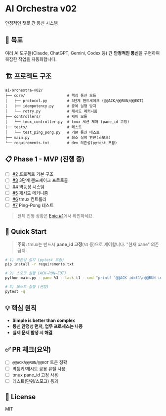 # AI Orchestra v02

안정적인 챗봇 간 통신 시스템

## 🎯 목표

여러 AI 도구들(Claude, ChatGPT, Gemini, Codex 등) 간 **안정적인 통신**을 구현하여 복잡한 작업을 자동화합니다.

## 🏗️ 프로젝트 구조

```
ai-orchestra-v02/
├── core/                   # 핵심 통신 모듈
│   ├── protocol.py         # 3단계 핸드셰이크 (@@ACK/@@RUN/@@EOT)
│   ├── idempotency.py      # 중복 실행 방지
│   └── retry.py            # 재시도 메커니즘
├── controllers/            # 제어 모듈
│   └── tmux_controller.py  # tmux 세션 제어 (pane_id 고정)
├── tests/                  # 테스트
│   └── test_ping_pong.py   # 기본 통신 테스트
├── main.py                 # 최소 실행 엔진(스모크)
└── requirements.txt        # dev 의존성(pytest 포함)
```

## 📋 Phase 1 - MVP (진행 중)

- [ ] [#2](https://github.com/ihw33/ai-orchestra-v02/issues/2) 프로젝트 기본 구조
- [ ] [#3](https://github.com/ihw33/ai-orchestra-v02/issues/3) 3단계 핸드셰이크 프로토콜
- [ ] [#4](https://github.com/ihw33/ai-orchestra-v02/issues/4) 멱등성 시스템
- [ ] [#5](https://github.com/ihw33/ai-orchestra-v02/issues/5) 재시도 메커니즘
- [ ] [#6](https://github.com/ihw33/ai-orchestra-v02/issues/6) tmux 컨트롤러
- [ ] [#7](https://github.com/ihw33/ai-orchestra-v02/issues/7) Ping-Pong 테스트

> 전체 진행 상황은 [Epic #1](https://github.com/ihw33/ai-orchestra-v02/issues/1)에서 확인하세요.

## 🚀 Quick Start

> **주의:** tmux는 반드시 **pane_id 고정**(`%3` 등)으로 제어합니다. "현재 pane" 의존 금지.

```bash
# 1) 의존성 설치 (pytest 포함)
pip install -r requirements.txt

# 2) 스모크 실행 (ACK→RUN→EOT)
python main.py --pane %3 --task t1 --cmd "printf '@@ACK id=t1\n@@RUN id=t1\n@@EOT id=t1 status=OK\n'"

# 3) 테스트 실행 (권장)
pytest -q
```

## 💡 핵심 원칙

- **Simple is better than complex**
- **통신 안정성 먼저, 업무 프로세스는 나중**
- **실제 문제 발생 시 해결**

## ✅ PR 체크(요약)

- [ ] `@@ACK`/`@@RUN`/`@@EOT` 토큰 정확
- [ ] 멱등키/재시도 공용 유틸 사용
- [ ] tmux pane_id 고정 사용
- [ ] 테스트(단위/스모크) 통과

## 📝 License

MIT